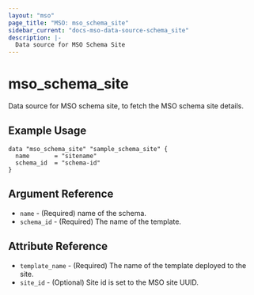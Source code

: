 ```yaml
---
layout: "mso"
page_title: "MSO: mso_schema_site"
sidebar_current: "docs-mso-data-source-schema_site"
description: |-
  Data source for MSO Schema Site
---
```


# mso_schema_site #

Data source for MSO schema site, to fetch the MSO schema site details.

## Example Usage ##

```hcl
data "mso_schema_site" "sample_schema_site" {
  name       = "sitename"
  schema_id  = "schema-id"
}
```

## Argument Reference ##

* `name` - (Required) name of the schema.
* `schema_id` - (Required) The name of the template.


## Attribute Reference ##

* `template_name` - (Required) The name of the template deployed to the site.
* `site_id` - (Optional) Site id is set to the MSO site UUID.